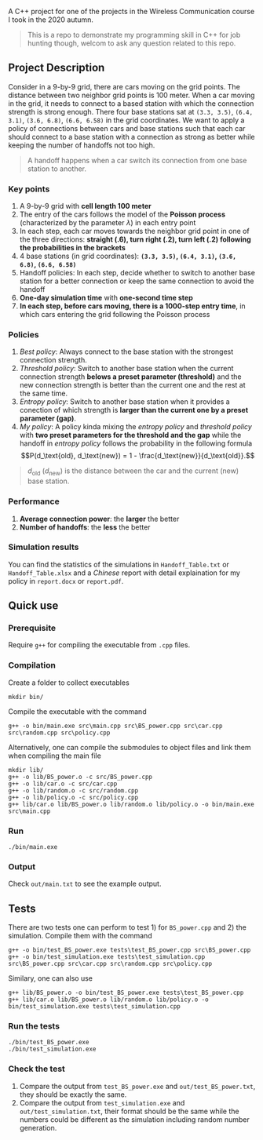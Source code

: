A C++ project for one of the projects in the Wireless Communication course I took in the 2020 autumn.

> This is a repo to demonstrate my programming skill in C++ for job hunting though, welcom to ask any question related to this repo.

## Project Description
Consider in a 9-by-9 grid, there are cars moving on the grid points. The distance between two neighbor grid points is 100 meter. When a car moving in the grid, it needs to connect to a based station with which the connection strength is strong enough. There four base stations sat at `(3.3, 3.5)`, `(6.4, 3.1)`, `(3.6, 6.8)`, `(6.6, 6.58)` in the grid coordinates. We want to apply a policy of connections between cars and base stations such that each car should connect to a base station with a connection as strong as better while keeping the number of handoffs not too high.
> A handoff happens when a car switch its connection from one base station to another.

### Key points
1. A 9-by-9 grid with **cell length 100 meter**
2. The entry of the cars follows the model of the **Poisson process** (characterized by the parameter $\lambda$) in each entry point
3. In each step, each car moves towards the neighbor grid point in one of the three directions: **straight (.6), turn right (.2), turn left (.2) following the probabilities in the brackets**
3. 4 base stations (in grid coordinates): **`(3.3, 3.5)`, `(6.4, 3.1)`, `(3.6, 6.8)`, `(6.6, 6.58)`**
4. Handoff policies: In each step, decide whether to switch to another base station for a better connection or keep the same connection to avoid the handoff
5. **One-day simulation time** with **one-second time step**
6. **In each step, before cars moving, there is a 1000-step entry time**, in which cars entering the grid following the Poisson process

### Policies
1. *Best policy*: Always connect to the base station with the strongest connection strength.
2. *Threshold policy*: Switch to another base station when the current connection strength **belows a preset parameter (threshold)** and the new connection strength is better than the current one and the rest at the same time.
3. *Entropy policy*: Switch to another base station when it provides a conection of which strength is **larger than the current one by a preset parameter (gap)**.
4. *My policy*: A policy kinda mixing the *entropy policy* and *threshold policy* with **two preset parameters for the threshold and the gap** while the handoff in *entropy policy* follows the probability in the following formula
$$P(d_\text{old}, d_\text{new}) = 1 - \frac{d_\text{new}}{d_\text{old}}.$$
> $d_\text{old}$ ($d_\text{new}$) is the distance between the car and the current (new) base station.

### Performance
1. **Average connection power**: the **larger** the better
2. **Number of handoffs**: the **less** the better

### Simulation results
You can find the statistics of the simulations in `Handoff_Table.txt` or `Handoff_Table.xlsx` and a *Chinese* report with detail explaination for my policy in `report.docx` or `report.pdf`.

## Quick use
### Prerequisite
Require `g++` for compiling the executable from `.cpp` files.

### Compilation
Create a folder to collect executables
```
mkdir bin/
```
Compile the executable with the command
```
g++ -o bin/main.exe src\main.cpp src\BS_power.cpp src\car.cpp src\random.cpp src\policy.cpp
```

Alternatively, one can compile the submodules to object files and link them when compiling the main file
```
mkdir lib/
g++ -o lib/BS_power.o -c src/BS_power.cpp
g++ -o lib/car.o -c src/car.cpp
g++ -o lib/random.o -c src/random.cpp
g++ -o lib/policy.o -c src/policy.cpp
g++ lib/car.o lib/BS_power.o lib/random.o lib/policy.o -o bin/main.exe src\main.cpp
```

### Run
```
./bin/main.exe
```

### Output
Check `out/main.txt` to see the example output.

## Tests
There are two tests one can perform to test 1) for `BS_power.cpp` and 2) the simulation.
Compile them with the command
```
g++ -o bin/test_BS_power.exe tests\test_BS_power.cpp src\BS_power.cpp
g++ -o bin/test_simulation.exe tests\test_simulation.cpp src\BS_power.cpp src\car.cpp src\random.cpp src\policy.cpp
```

Similary, one can also use
```
g++ lib/BS_power.o -o bin/test_BS_power.exe tests\test_BS_power.cpp
g++ lib/car.o lib/BS_power.o lib/random.o lib/policy.o -o bin/test_simulation.exe tests\test_simulation.cpp
```
### Run the tests
```
./bin/test_BS_power.exe
./bin/test_simulation.exe
```

### Check the test
1. Compare the output from `test_BS_power.exe` and `out/test_BS_power.txt`, they should be exactly the same.
2. Compare the output from `test_simulation.exe` and `out/test_simulation.txt`, their format should be the same while the numbers could be different as the simulation including random number generation.